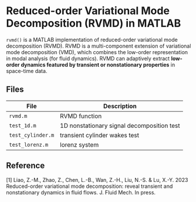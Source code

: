 # Reduced-order Variational Mode Decomposition (RVMD) in MATLAB

`rvmd()` is a MATLAB implementation of reduced-order variational mode decomposition (RVMD). RVMD is a multi-component extension of variational mode decomposition (VMD), which combines the low-order representation in modal analysis (for fluid dynamics). RVMD can adaptively extract **low-order dynamics featured by transient or nonstationary properties** in space-time data.

## Files

| File              | Description                                |
| ----------------- | ------------------------------------------ |
| `rvmd.m`          | RVMD function                              |
| `test_1d.m`       | 1D nonstationary signal decomposition test |
| `test_cylinder.m` | transient cylinder wakes test              |
| `test_lorenz.m`   | lorenz system                              |

## Reference

[1] Liao, Z.-M., Zhao, Z., Chen, L.-B., Wan, Z.-H., Liu, N.-S. & Lu, X.-Y. 2023 Reduced-order variational mode decomposition: reveal transient and nonstationary dynamics in fluid flows. J. Fluid Mech. In press.
